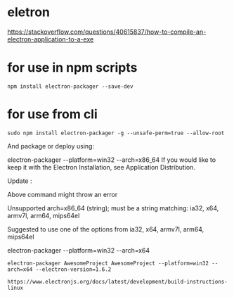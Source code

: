 # eletron 

https://stackoverflow.com/questions/40615837/how-to-compile-an-electron-application-to-a-exe


# for use in npm scripts
```
npm install electron-packager --save-dev
```
# for use from cli
``` 
sudo npm install electron-packager -g --unsafe-perm=true --allow-root
```
And package or deploy using:

electron-packager <sourcedir> <appname> --platform=win32 --arch=x86_64
If you would like to keep it with the Electron Installation, see Application Distribution.

Update :

Above command might throw an error

Unsupported arch=x86_64 (string); must be a string matching: ia32, x64, armv7l, arm64, mips64el

Suggested to use one of the options from ia32, x64, armv7l, arm64, mips64el

electron-packager <sourcedir> <appname> --platform=win32 --arch=x64
```
electron-packager AwesomeProject AwesomeProject --platform=win32 --arch=x64 --electron-version=1.6.2
```
```
https://www.electronjs.org/docs/latest/development/build-instructions-linux
```